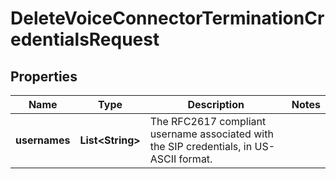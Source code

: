 

# DeleteVoiceConnectorTerminationCredentialsRequest


## Properties

| Name | Type | Description | Notes |
|------------ | ------------- | ------------- | -------------|
|**usernames** | **List&lt;String&gt;** | The RFC2617 compliant username associated with the SIP credentials, in US-ASCII format. |  |




